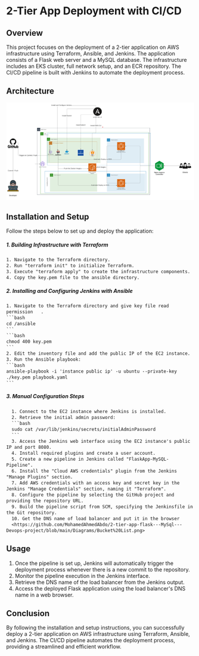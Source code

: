# 2-Tier App Deployment with CI/CD
## Overview
This project focuses on the deployment of a 2-tier application on AWS infrastructure using Terraform, Ansible, and Jenkins. The application consists of a Flask web server and a MySQL database. The infrastructure includes an EKS cluster, full network setup, and an ECR repository. The CI/CD pipeline is built with Jenkins to automate the deployment process.

## Architecture
<img src=https://github.com/MohamedAhmedAbdo/2-tier-app-flask---MySql---Devops-project/blob/main/Diagrams/project-diagram%20.png>



## Installation and Setup
Follow the steps below to set up and deploy the application:

##### 1. Building Infrastructure with Terraform

    1. Navigate to the Terraform directory.
    2. Run "terraform init" to initialize Terraform.
    3. Execute "terraform apply" to create the infrastructure components.
    4. Copy the key.pem file to the ansible directory.

##### 2. Installing and Configuring Jenkins with Ansible
    1. Navigate to the Terraform directory and give key file read permission   .
    ```bash
    cd /ansible
    ```
    ```bash
    chmod 400 key.pem
    ```
    2. Edit the inventory file and add the public IP of the EC2 instance.
    3. Run the Ansible playbook:
    ```bash
    ansible-playbook -i 'instance public ip' -u ubuntu --private-key ./key.pem playbook.yaml
    ```
##### 3. Manual Configuration Steps
      1. Connect to the EC2 instance where Jenkins is installed.
      2. Retrieve the initial admin password:
      ```bash
      sudo cat /var/lib/jenkins/secrets/initialAdminPassword
      ```
      3. Access the Jenkins web interface using the EC2 instance's public IP and port 8080.
      4. Install required plugins and create a user account.
      5. Create a new pipeline in Jenkins called "FlaskApp-MySQL-Pipeline".
      6. Install the "Cloud AWS credentials" plugin from the Jenkins "Manage Plugins" section.
      7. Add AWS credentials with an access key and secret key in the Jenkins "Manage Credentials" section, naming it "Terraform".
      8. Configure the pipeline by selecting the GitHub project and providing the repository URL.
      9. Build the pipeline script from SCM, specifying the Jenkinsfile in the Git repository.
      10. Get the DNS name of load balancer and put it in the browser
      <https://github.com/MohamedAhmedAbdo/2-tier-app-flask---MySql---Devops-project/blob/main/Diagrams/Bucket%20List.png>

## Usage
1. Once the pipeline is set up, Jenkins will automatically trigger the deployment process whenever there is a new commit to the repository.
2. Monitor the pipeline execution in the Jenkins interface.
3. Retrieve the DNS name of the load balancer from the Jenkins output.
4. Access the deployed Flask application using the load balancer's DNS name in a web browser.


## Conclusion
By following the installation and setup instructions, you can successfully deploy a 2-tier application on AWS infrastructure using Terraform, Ansible, and Jenkins. The CI/CD pipeline automates the deployment process, providing a streamlined and efficient workflow.
